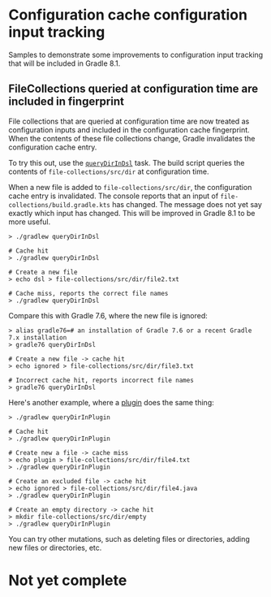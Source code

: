 # Configuration cache configuration input tracking

Samples to demonstrate some improvements to configuration input tracking that will be included in Gradle 8.1.

## FileCollections queried at configuration time are included in fingerprint

File collections that are queried at configuration time are now treated as configuration inputs and included in
the configuration cache fingerprint. When the contents of these file collections change, Gradle invalidates the configuration cache
entry.

To try this out, use the [`queryDirInDsl`](file-collections/build.gradle.kts#L5) task. The build script queries the contents
of `file-collections/src/dir` at configuration time.

When a new file is added to `file-collections/src/dir`, the configuration cache entry is invalidated.
The console reports that an input of `file-collections/build.gradle.kts` has changed. The message does not yet say exactly
which input has changed. This will be improved in Gradle 8.1 to be more useful.

```shell
> ./gradlew queryDirInDsl

# Cache hit
> ./gradlew queryDirInDsl

# Create a new file
> echo dsl > file-collections/src/dir/file2.txt

# Cache miss, reports the correct file names
> ./gradlew queryDirInDsl
```

Compare this with Gradle 7.6, where the new file is ignored:

```shell
> alias gradle76=# an installation of Gradle 7.6 or a recent Gradle 7.x installation
> gradle76 queryDirInDsl

# Create a new file -> cache hit
> echo ignored > file-collections/src/dir/file3.txt

# Incorrect cache hit, reports incorrect file names
> gradle76 queryDirInDsl
```

Here's another example, where a [plugin](java-plugins/src/main/java/test/plugins/FileCollectionPlugin.java#L16) does the same thing:

```shell
> ./gradlew queryDirInPlugin

# Cache hit
> ./gradlew queryDirInPlugin

# Create new a file -> cache miss
> echo plugin > file-collections/src/dir/file4.txt
> ./gradlew queryDirInPlugin

# Create an excluded file -> cache hit
> echo ignored > file-collections/src/dir/file4.java
> ./gradlew queryDirInPlugin

# Create an empty directory -> cache hit
> mkdir file-collections/src/dir/empty
> ./gradlew queryDirInPlugin
```

You can try other mutations, such as deleting files or directories, adding new files or directories, etc.

# Not yet complete
